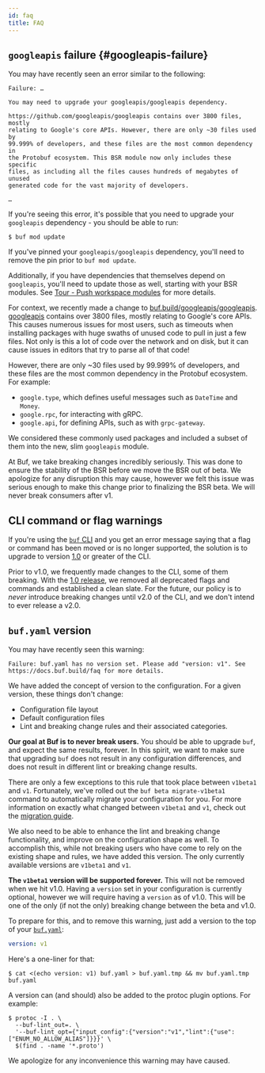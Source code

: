 ```yaml
---
id: faq
title: FAQ
---
```


## `googleapis` failure {#googleapis-failure}

You may have recently seen an error similar to the following:

```
Failure: …

You may need to upgrade your googleapis/googleapis dependency.

https://github.com/googleapis/googleapis contains over 3800 files, mostly
relating to Google's core APIs. However, there are only ~30 files used by
99.999% of developers, and these files are the most common dependency in
the Protobuf ecosystem. This BSR module now only includes these specific
files, as including all the files causes hundreds of megabytes of unused
generated code for the vast majority of developers.

…
```

If you're seeing this error, it's possible that you need to upgrade your
`googleapis` dependency - you should be able to run:

```terminal
$ buf mod update
```

If you've pinned your `googleapis/googleapis` dependency, you'll need to remove
the pin prior to `buf mod update`.

Additionally, if you have dependencies that themselves depend on `googleapis`,
you'll need to update those as well, starting with your BSR modules. See
[Tour - Push workspace modules](tour/push-workspace-modules) for more details.

For context, we recently made a change to
[buf.build/googleapis/googleapis][googleapis]. [googleapis][googleapis-github]
contains over 3800 files, mostly relating to Google's core APIs. This causes
numerous issues for most users, such as timeouts when installing packages with
huge swaths of unused code to pull in just a few files. Not only is this a lot
of code over the network and on disk, but it can cause issues in editors that
try to parse all of that code!

However, there are only ~30 files used by 99.999% of developers, and these files
are the most common dependency in the Protobuf ecosystem. For example:

- `google.type`, which defines useful messages such as `DateTime` and `Money`.
- `google.rpc`, for interacting with gRPC.
- `google.api`, for defining APIs, such as with `grpc-gateway`.

We considered these commonly used packages and included a subset of them into
the new, slim `googleapis` module.

At Buf, we take breaking changes incredibly seriously. This was done to ensure
the stability of the BSR before we move the BSR out of beta. We apologize for
any disruption this may cause, however we felt this issue was serious enough to
make this change prior to finalizing the BSR beta. We will never break consumers
after v1.

[repo]: https://github.com/bufbuild/buf
[v1]: https://github.com/bufbuild/buf/releases/tag/v1.0.0
[googleapis]: https://buf.build/googleapis/googleapis
[googleapis-github]: https://github.com/googleapis/googleapis

## CLI command or flag warnings

If you're using the [`buf` CLI][repo] and you get an error message saying that a
flag or command has been moved or is no longer supported, the solution is to
upgrade to version [1.0][v1] or greater of the CLI.

Prior to v1.0, we frequently made changes to the CLI, some of them breaking.
With the [1.0 release][v1], we removed all deprecated flags and commands and
established a clean slate. For the future, our policy is to _never_ introduce
breaking changes until v2.0 of the CLI, and we don't intend to ever release a
v2.0.

## `buf.yaml` version

You may have recently seen this warning:

```
Failure: buf.yaml has no version set. Please add "version: v1". See https://docs.buf.build/faq for more details.
```

We have added the concept of version to the configuration. For a given version,
these things don't change:

- Configuration file layout
- Default configuration files
- Lint and breaking change rules and their associated categories.

**Our goal at Buf is to never break users.** You should be able to upgrade
`buf`, and expect the same results, forever. In this spirit, we want to make
sure that upgrading `buf` does not result in any configuration differences, and
does not result in different lint or breaking change results.

There are only a few exceptions to this rule that took place between `v1beta1`
and `v1`. Fortunately, we've rolled out the `buf beta migrate-v1beta1` command
to automatically migrate your configuration for you. For more information on
exactly what changed between `v1beta1` and `v1`, check out the
[migration guide](configuration/v1beta1-migration-guide.md).

We also need to be able to enhance the lint and breaking change functionality,
and improve on the configuration shape as well. To accomplish this, while not
breaking users who have come to rely on the existing shape and rules, we have
added this version. The only currently available versions are `v1beta1` and
`v1`.

**The `v1beta1` version will be supported forever.** This will not be removed
when we hit v1.0. Having a `version` set in your configuration is currently
optional, however we will require having a `version` as of v1.0. This will be
one of the only (if not the only) breaking change between the beta and v1.0.

To prepare for this, and to remove this warning, just add a version to the top
of your [`buf.yaml`](configuration/v1/buf-yaml.md):

```yaml title="buf.yaml"
version: v1
```

Here's a one-liner for that:

```terminal
$ cat <(echo version: v1) buf.yaml > buf.yaml.tmp && mv buf.yaml.tmp buf.yaml
```

A version can (and should) also be added to the protoc plugin options. For
example:

```terminal
$ protoc -I . \
  --buf-lint_out=. \
  '--buf-lint_opt={"input_config":{"version":"v1","lint":{"use":["ENUM_NO_ALLOW_ALIAS"]}}}' \
  $(find . -name '*.proto')
```

We apologize for any inconvenience this warning may have caused.
